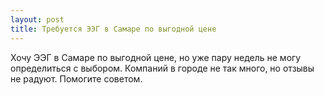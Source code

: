 ```yaml
---
layout: post 
title: Требуется ЭЭГ в Самаре по выгодной цене 
--- 
```

Хочу ЭЭГ в Самаре по выгодной цене, но уже пару недель не могу определиться с выбором. Компаний в городе не так много, но отзывы не радуют. Помогите советом.